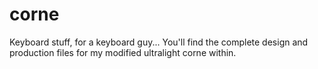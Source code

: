 # corne
Keyboard stuff, for a keyboard guy... You'll find the complete design and production files for my modified ultralight corne within.
